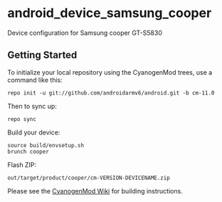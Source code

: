 android_device_samsung_cooper
==========================

Device configuration for Samsung cooper GT-S5830

Getting Started
---------------

To initialize your local repository using the CyanogenMod trees, use a command like this:

    repo init -u git://github.com/androidarmv6/android.git -b cm-11.0

Then to sync up:

    repo sync

Build your device:

    source build/envsetup.sh
    brunch cooper

Flash ZIP:

    out/target/product/cooper/cm-VERSION-DEVICENAME.zip

Please see the [CyanogenMod Wiki](http://wiki.cyanogenmod.org/) for building instructions.



